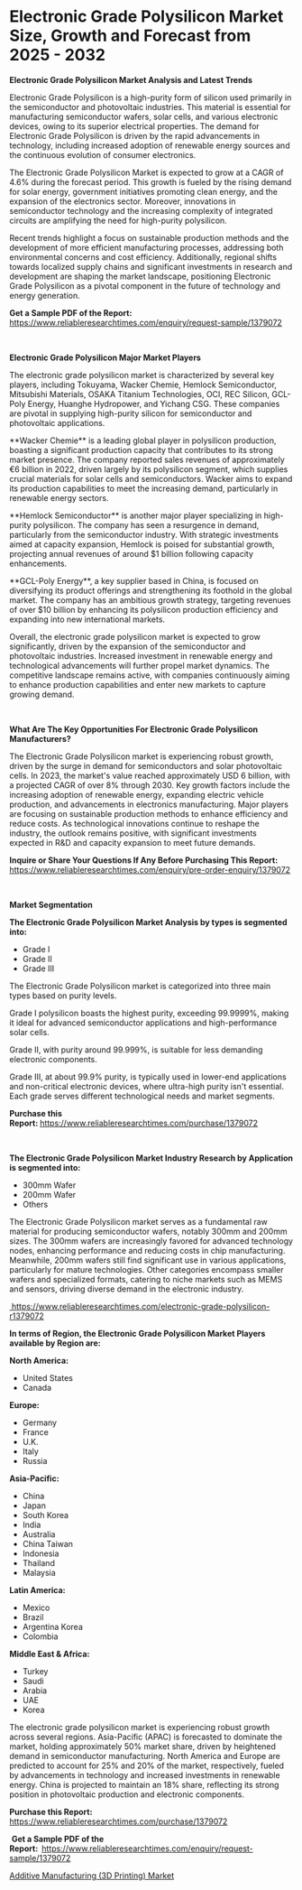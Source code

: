 <p><h1>Electronic Grade Polysilicon Market Size, Growth and Forecast from 2025 - 2032</h1></p><p><strong>Electronic Grade Polysilicon Market Analysis and Latest Trends</strong></p>
<p><p>Electronic Grade Polysilicon is a high-purity form of silicon used primarily in the semiconductor and photovoltaic industries. This material is essential for manufacturing semiconductor wafers, solar cells, and various electronic devices, owing to its superior electrical properties. The demand for Electronic Grade Polysilicon is driven by the rapid advancements in technology, including increased adoption of renewable energy sources and the continuous evolution of consumer electronics.</p><p>The Electronic Grade Polysilicon Market is expected to grow at a CAGR of 4.6% during the forecast period. This growth is fueled by the rising demand for solar energy, government initiatives promoting clean energy, and the expansion of the electronics sector. Moreover, innovations in semiconductor technology and the increasing complexity of integrated circuits are amplifying the need for high-purity polysilicon. </p><p>Recent trends highlight a focus on sustainable production methods and the development of more efficient manufacturing processes, addressing both environmental concerns and cost efficiency. Additionally, regional shifts towards localized supply chains and significant investments in research and development are shaping the market landscape, positioning Electronic Grade Polysilicon as a pivotal component in the future of technology and energy generation.</p></p>
<p><strong>Get a Sample PDF of the Report:&nbsp;</strong> <a href="https://www.reliableresearchtimes.com/enquiry/request-sample/1379072?utm_campaign=2033&utm_medium=2&utm_source=Github&utm_content=ia&utm_term=01022025&utm_id=electronic-grade-polysilicon">https://www.reliableresearchtimes.com/enquiry/request-sample/1379072</a></p>
<p>&nbsp;</p>
<p><strong>Electronic Grade Polysilicon Major Market Players</strong></p>
<p><p>The electronic grade polysilicon market is characterized by several key players, including Tokuyama, Wacker Chemie, Hemlock Semiconductor, Mitsubishi Materials, OSAKA Titanium Technologies, OCI, REC Silicon, GCL-Poly Energy, Huanghe Hydropower, and Yichang CSG. These companies are pivotal in supplying high-purity silicon for semiconductor and photovoltaic applications.</p><p>**Wacker Chemie** is a leading global player in polysilicon production, boasting a significant production capacity that contributes to its strong market presence. The company reported sales revenues of approximately €6 billion in 2022, driven largely by its polysilicon segment, which supplies crucial materials for solar cells and semiconductors. Wacker aims to expand its production capabilities to meet the increasing demand, particularly in renewable energy sectors.</p><p>**Hemlock Semiconductor** is another major player specializing in high-purity polysilicon. The company has seen a resurgence in demand, particularly from the semiconductor industry. With strategic investments aimed at capacity expansion, Hemlock is poised for substantial growth, projecting annual revenues of around $1 billion following capacity enhancements.</p><p>**GCL-Poly Energy**, a key supplier based in China, is focused on diversifying its product offerings and strengthening its foothold in the global market. The company has an ambitious growth strategy, targeting revenues of over $10 billion by enhancing its polysilicon production efficiency and expanding into new international markets.</p><p>Overall, the electronic grade polysilicon market is expected to grow significantly, driven by the expansion of the semiconductor and photovoltaic industries. Increased investment in renewable energy and technological advancements will further propel market dynamics. The competitive landscape remains active, with companies continuously aiming to enhance production capabilities and enter new markets to capture growing demand.</p></p>
<p>&nbsp;</p>
<p><strong>What Are The Key Opportunities For Electronic Grade Polysilicon Manufacturers?</strong></p>
<p><p>The Electronic Grade Polysilicon market is experiencing robust growth, driven by the surge in demand for semiconductors and solar photovoltaic cells. In 2023, the market's value reached approximately USD 6 billion, with a projected CAGR of over 8% through 2030. Key growth factors include the increasing adoption of renewable energy, expanding electric vehicle production, and advancements in electronics manufacturing. Major players are focusing on sustainable production methods to enhance efficiency and reduce costs. As technological innovations continue to reshape the industry, the outlook remains positive, with significant investments expected in R&D and capacity expansion to meet future demands.</p></p>
<p><strong>Inquire or Share Your Questions If Any Before Purchasing This Report:</strong> <a href="https://www.reliableresearchtimes.com/enquiry/pre-order-enquiry/1379072?utm_campaign=2033&utm_medium=2&utm_source=Github&utm_content=ia&utm_term=01022025&utm_id=electronic-grade-polysilicon">https://www.reliableresearchtimes.com/enquiry/pre-order-enquiry/1379072</a></p>
<p>&nbsp;</p>
<p><strong>Market Segmentation</strong></p>
<p><strong>The Electronic Grade Polysilicon Market Analysis by types is segmented into:</strong></p>
<p><ul><li>Grade I</li><li>Grade II</li><li>Grade III</li></ul></p>
<p><p>The Electronic Grade Polysilicon market is categorized into three main types based on purity levels. </p><p>Grade I polysilicon boasts the highest purity, exceeding 99.9999%, making it ideal for advanced semiconductor applications and high-performance solar cells. </p><p>Grade II, with purity around 99.999%, is suitable for less demanding electronic components. </p><p>Grade III, at about 99.9% purity, is typically used in lower-end applications and non-critical electronic devices, where ultra-high purity isn't essential. Each grade serves different technological needs and market segments.</p></p>
<p><strong>Purchase this Report:&nbsp;</strong><a href="https://www.reliableresearchtimes.com/purchase/1379072?utm_campaign=2033&utm_medium=2&utm_source=Github&utm_content=ia&utm_term=01022025&utm_id=electronic-grade-polysilicon">https://www.reliableresearchtimes.com/purchase/1379072</a></p>
<p>&nbsp;</p>
<p><strong>The Electronic Grade Polysilicon Market Industry Research by Application is segmented into:</strong></p>
<p><ul><li>300mm Wafer</li><li>200mm Wafer</li><li>Others</li></ul></p>
<p><p>The Electronic Grade Polysilicon market serves as a fundamental raw material for producing semiconductor wafers, notably 300mm and 200mm sizes. The 300mm wafers are increasingly favored for advanced technology nodes, enhancing performance and reducing costs in chip manufacturing. Meanwhile, 200mm wafers still find significant use in various applications, particularly for mature technologies. Other categories encompass smaller wafers and specialized formats, catering to niche markets such as MEMS and sensors, driving diverse demand in the electronic industry.</p></p>
<p><a href="https://www.reliableresearchtimes.com/electronic-grade-polysilicon-r1379072?utm_campaign=2033&utm_medium=2&utm_source=Github&utm_content=ia&utm_term=01022025&utm_id=electronic-grade-polysilicon">&nbsp;https://www.reliableresearchtimes.com/electronic-grade-polysilicon-r1379072</a></p>
<p><strong>In terms of Region, the Electronic Grade Polysilicon Market Players available by Region are:</strong></p>
<p>
    <p> <strong> North America: </strong>
        <ul>
            <li>United States</li>
            <li>Canada</li>
        </ul>
        </p> 
    <p> <strong> Europe: </strong>
        <ul>
            <li>Germany</li>
            <li>France</li>
            <li>U.K.</li>
            <li>Italy</li>
            <li>Russia</li>
        </ul>
        </p> 
    <p> <strong> Asia-Pacific: </strong>
        <ul>
            <li>China</li>
            <li>Japan</li>
            <li>South Korea</li>
            <li>India</li>
            <li>Australia</li>
            <li>China Taiwan</li>
            <li>Indonesia</li>
            <li>Thailand</li>
            <li>Malaysia</li>
        </ul>
        </p> 
    <p> <strong> Latin America: </strong>
        <ul>
            <li>Mexico</li>
            <li>Brazil</li>
            <li>Argentina Korea</li>
            <li>Colombia</li>
        </ul>
        </p> 
    <p> <strong> Middle East & Africa: </strong>
        <ul>
            <li>Turkey</li>
            <li>Saudi</li>
            <li>Arabia</li>
            <li>UAE</li>
            <li>Korea</li>
        </ul>
    </p>
    </p>
<p><p>The electronic grade polysilicon market is experiencing robust growth across several regions. Asia-Pacific (APAC) is forecasted to dominate the market, holding approximately 50% market share, driven by heightened demand in semiconductor manufacturing. North America and Europe are predicted to account for 25% and 20% of the market, respectively, fueled by advancements in technology and increased investments in renewable energy. China is projected to maintain an 18% share, reflecting its strong position in photovoltaic production and electronic components.</p></p>
<p><strong>Purchase this Report: </strong><a href="https://www.reliableresearchtimes.com/purchase/1379072?utm_campaign=2033&utm_medium=2&utm_source=Github&utm_content=ia&utm_term=01022025&utm_id=electronic-grade-polysilicon">https://www.reliableresearchtimes.com/purchase/1379072</a></p>
<p>&nbsp;<strong>Get a Sample PDF of the Report:&nbsp;&nbsp;</strong><a href="https://www.reliableresearchtimes.com/enquiry/request-sample/1379072?utm_campaign=2033&utm_medium=2&utm_source=Github&utm_content=ia&utm_term=01022025&utm_id=electronic-grade-polysilicon">https://www.reliableresearchtimes.com/enquiry/request-sample/1379072</a></p>
<p><strong></strong></p>
<p><p><a href="https://github.com/ygfu6u/Market-Research-Report-List-1/blob/main/additive-manufacturing-3d-printing-market.md?utm_campaign=2033&utm_medium=2&utm_source=Github&utm_content=ia&utm_term=01022025&utm_id=electronic-grade-polysilicon">Additive Manufacturing (3D Printing) Market</a></p></p>